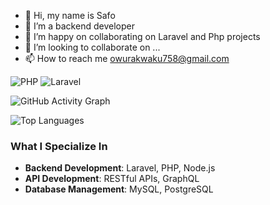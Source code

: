 - 👋 Hi, my name is Safo
- 👀 I’m a backend developer
- 🌱 I’m happy on collaborating on Laravel and Php projects
- 💞️ I’m looking to collaborate on ...
- 📫 How to reach me owurakwaku758@gmail.com


![PHP](https://img.shields.io/badge/Code-PHP-blue)
![Laravel](https://img.shields.io/badge/Framework-Laravel-red)

![GitHub Activity Graph](https://github-readme-activity-graph.cyclic.app/graph?username=Africangod1&theme=dracula)

![Top Languages](https://github-readme-stats.vercel.app/api/top-langs/?username=Africangod1&layout=compact)



### What I Specialize In
- **Backend Development**: Laravel, PHP, Node.js
- **API Development**: RESTful APIs, GraphQL
- **Database Management**: MySQL, PostgreSQL
